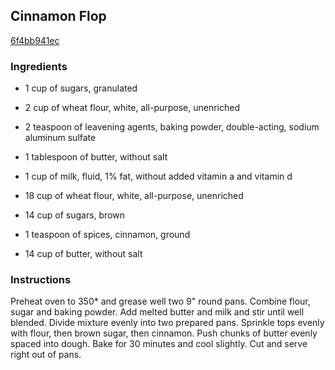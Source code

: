 ## Cinnamon Flop

[6f4bb941ec](http://www.food.com/recipe/cinnamon-flop-32554)

### Ingredients

 - 1 cup of sugars, granulated

 - 2 cup of wheat flour, white, all-purpose, unenriched

 - 2 teaspoon of leavening agents, baking powder, double-acting, sodium aluminum sulfate

 - 1 tablespoon of butter, without salt

 - 1 cup of milk, fluid, 1% fat, without added vitamin a and vitamin d

 - 18 cup of wheat flour, white, all-purpose, unenriched

 - 14 cup of sugars, brown

 - 1 teaspoon of spices, cinnamon, ground

 - 14 cup of butter, without salt

### Instructions

Preheat oven to 350* and grease well two 9" round pans. Combine flour, sugar and baking powder. Add melted butter and milk and stir until well blended. Divide mixture evenly into two prepared pans. Sprinkle tops evenly with flour, then brown sugar, then cinnamon. Push chunks of butter evenly spaced into dough. Bake for 30 minutes and cool slightly. Cut and serve right out of pans.